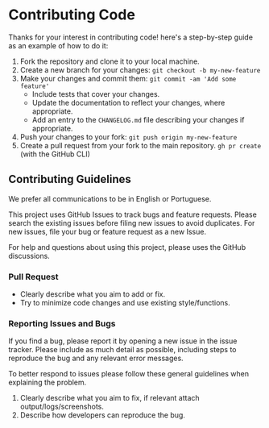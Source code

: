 # Contributing Code

Thanks for your interest in contributing code! here's a step-by-step guide as an example of how to do it:

1. Fork the repository and clone it to your local machine.
2. Create a new branch for your changes: `git checkout -b my-new-feature`
3. Make your changes and commit them: `git commit -am 'Add some feature'`
    - Include tests that cover your changes.
    - Update the documentation to reflect your changes, where appropriate.
    - Add an entry to the `CHANGELOG.md` file describing your changes if appropriate.
4. Push your changes to your fork: `git push origin my-new-feature`
5. Create a pull request from your fork to the main repository. `gh pr create` (with the GitHub CLI)

## Contributing Guidelines

We prefer all communications to be in English or Portuguese.

This project uses GitHub Issues to track bugs and feature requests. Please search the existing issues before filing new issues to avoid duplicates. For new issues, file your bug or feature request as a new Issue.

For help and questions about using this project, please uses the GitHub discussions.

### Pull Request

- Clearly describe what you aim to add or fix.
- Try to minimize code changes and use existing style/functions.

### Reporting Issues and Bugs

If you find a bug, please report it by opening a new issue in the issue tracker. Please include as much detail as possible, including steps to reproduce the bug and any relevant error messages.

To better respond to issues please follow these general guidelines when explaining the problem.

1. Clearly describe what you aim to fix, if relevant attach output/logs/screenshots.
2. Describe how developers can reproduce the bug.
